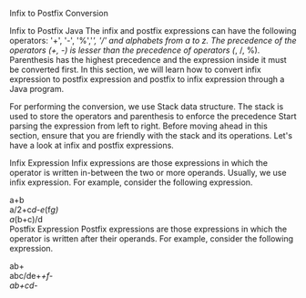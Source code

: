 Infix to Postfix Conversion

Infix to Postfix Java
The infix and postfix expressions can have the following operators: '+', '-', '%','*', '/' and alphabets from a to z. The precedence of the operators (+, -) is lesser than the precedence of operators (*, /, %). Parenthesis has the highest precedence and the expression inside it must be converted first. In this section, we will learn how to convert infix expression to postfix expression and postfix to infix expression through a Java program.

For performing the conversion, we use Stack data structure. The stack is used to store the operators and parenthesis to enforce the precedence Start parsing the expression from left to right. Before moving ahead in this section, ensure that you are friendly with the stack and its operations. Let's have a look at infix and postfix expressions.

Infix Expression
Infix expressions are those expressions in which the operator is written in-between the two or more operands. Usually, we use infix expression. For example, consider the following expression.

a+b  
a/2+c*d-e*(f*g)  
a*(b+c)/d  
Postfix Expression
Postfix expressions are those expressions in which the operator is written after their operands. For example, consider the following expression.

ab+  
abc/de+*+f-  
ab+cd-*  